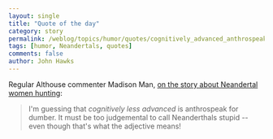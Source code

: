 ```yaml
---
layout: single
title: "Quote of the day"
category: story
permalink: /weblog/topics/humor/quotes/cognitively_advanced_anthrospeak_for_dumber.html
tags: [humor, Neandertals, quotes]
comments: false
author: John Hawks
---
```



<p>
Regular Althouse commenter Madison Man, <a href="http://althouse.blogspot.com/2006/12/so-what-did-neanderthal-women-do-all.html">on the story about Neandertal women hunting</a>:
</p>

<blockquote>I'm guessing that <i>cognitively less advanced</i> is anthrospeak for dumber. It must be too judgemental to call Neanderthals stupid -- even though that's what the adjective means!</blockquote>


